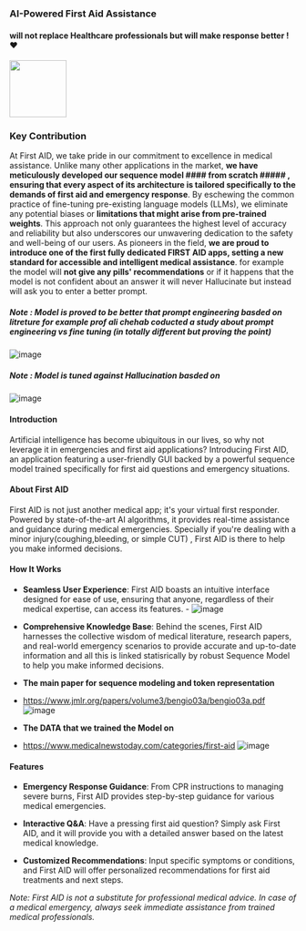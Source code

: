 ### AI-Powered First Aid Assistance         
#### will not replace  Healthcare professionals but will make response better ! :heart:

<img src="https://github.com/zbeeb1/Firs_AId-1.0-sequence-to-sequence-/assets/134772110/805dd34e-f7c1-4f39-bf91-ade0d906398e" width="100">

### Key Contribution  
At First AID, we take pride in our commitment to excellence in medical assistance. Unlike many other applications in the market, **we have meticulously developed our sequence model #### from scratch ##### , ensuring that every aspect of its architecture is tailored specifically to the demands of first aid and emergency response**. By eschewing the common practice of fine-tuning pre-existing language models (LLMs), we eliminate any potential biases or **limitations that might arise from pre-trained weights**. This approach not only guarantees the highest level of accuracy and reliability but also underscores our unwavering dedication to the safety and well-being of our users. As pioneers in the field, **we are proud to introduce one of the first fully dedicated FIRST AID apps, setting a new standard for accessible and intelligent medical assistance**.     for example the model will **not give any pills' recommendations** or if it happens that the model is not confident about an answer it will never Hallucinate but instead will ask you to enter a better prompt.
##### Note : Model is proved to be better that prompt engineering basded on litreture for example prof ali chehab coducted a study about prompt engineering vs fine tuning (in totally different but proving the point)

![image](https://github.com/zbeeb1/Firs_AId-1.0/assets/134772110/b4541e96-a4b5-48b8-b10f-197b686079aa)


##### Note : Model is tuned against Hallucination basded on 
![image](https://github.com/zbeeb1/Firs_AId-1.0-sequence-to-sequence-/assets/134772110/d784ead6-46f5-4044-beb5-94e7386f0470)


#### Introduction

Artificial intelligence has become ubiquitous in our lives, so why not leverage it in emergencies and first aid applications? Introducing First AID, an application featuring a user-friendly GUI backed by a powerful sequence model trained specifically for first aid questions and emergency situations.

#### About First AID

First AID is not just another medical app; it's your virtual first responder. Powered by state-of-the-art AI algorithms, it provides real-time assistance and guidance during medical emergencies. Specially if  you're dealing with a minor injury(coughing,bleeding, or simple CUT) , First AID is there to help you make informed decisions.

#### How It Works

- **Seamless User Experience**: First AID boasts an intuitive interface designed for ease of use, ensuring that anyone, regardless of their medical expertise, can access its features.
            - ![image](https://github.com/zbeeb1/Firs_AId-1.0/assets/134772110/d372ab70-dea1-4ca3-938e-8bea378ced18)

  
- **Comprehensive Knowledge Base**: Behind the scenes, First AID harnesses the collective wisdom of medical literature, research papers, and real-world emergency scenarios to provide accurate and up-to-date information and all this is linked statisrically by robust Sequence Model to help you make informed decisions.
- **The main paper for sequence modeling and token representation**
- https://www.jmlr.org/papers/volume3/bengio03a/bengio03a.pdf
![image](https://github.com/zbeeb1/Firs_AId-1.0-sequence-to-sequence-/assets/134772110/c5279ec1-5d92-4568-a567-3cc99909058d)
- **The DATA that we trained the Model on**
- https://www.medicalnewstoday.com/categories/first-aid
![image](https://github.com/zbeeb1/Firs_AId-1.0/assets/134772110/c26075db-731f-40cb-9df3-37b99e6aa961)



#### Features

- **Emergency Response Guidance**: From CPR instructions to managing severe burns, First AID provides step-by-step guidance for various medical emergencies.
  
- **Interactive Q&A**: Have a pressing first aid question? Simply ask First AID, and it will provide you with a detailed answer based on the latest medical knowledge.
  
- **Customized Recommendations**: Input specific symptoms or conditions, and First AID will offer personalized recommendations for first aid treatments and next steps.


*Note: First AID is not a substitute for professional medical advice. In case of a medical emergency, always seek immediate assistance from trained medical professionals.*
